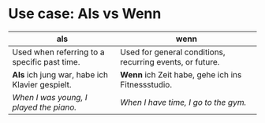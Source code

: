  
# Use case: Als vs Wenn

| als                                          | wenn                                                     |
|----------------------------------------------|----------------------------------------------------------|
| Used when referring to a specific past time. | Used for general conditions, recurring events, or future.|
|**Als** ich jung war, habe ich Klavier gespielt.| **Wenn** ich Zeit habe, gehe ich ins Fitnessstudio.|
|*When I was young, I played the piano.*| *When I have time, I go to the gym.*|



